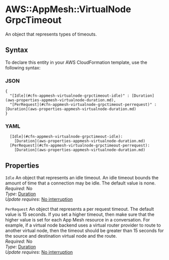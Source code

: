 # AWS::AppMesh::VirtualNode GrpcTimeout<a name="aws-properties-appmesh-virtualnode-grpctimeout"></a>

An object that represents types of timeouts\. 

## Syntax<a name="aws-properties-appmesh-virtualnode-grpctimeout-syntax"></a>

To declare this entity in your AWS CloudFormation template, use the following syntax:

### JSON<a name="aws-properties-appmesh-virtualnode-grpctimeout-syntax.json"></a>

```
{
  "[Idle](#cfn-appmesh-virtualnode-grpctimeout-idle)" : [Duration](aws-properties-appmesh-virtualnode-duration.md),
  "[PerRequest](#cfn-appmesh-virtualnode-grpctimeout-perrequest)" : [Duration](aws-properties-appmesh-virtualnode-duration.md)
}
```

### YAML<a name="aws-properties-appmesh-virtualnode-grpctimeout-syntax.yaml"></a>

```
  [Idle](#cfn-appmesh-virtualnode-grpctimeout-idle): 
    [Duration](aws-properties-appmesh-virtualnode-duration.md)
  [PerRequest](#cfn-appmesh-virtualnode-grpctimeout-perrequest): 
    [Duration](aws-properties-appmesh-virtualnode-duration.md)
```

## Properties<a name="aws-properties-appmesh-virtualnode-grpctimeout-properties"></a>

`Idle`  <a name="cfn-appmesh-virtualnode-grpctimeout-idle"></a>
An object that represents an idle timeout\. An idle timeout bounds the amount of time that a connection may be idle\. The default value is none\.  
*Required*: No  
*Type*: [Duration](aws-properties-appmesh-virtualnode-duration.md)  
*Update requires*: [No interruption](https://docs.aws.amazon.com/AWSCloudFormation/latest/UserGuide/using-cfn-updating-stacks-update-behaviors.html#update-no-interrupt)

`PerRequest`  <a name="cfn-appmesh-virtualnode-grpctimeout-perrequest"></a>
An object that represents a per request timeout\. The default value is 15 seconds\. If you set a higher timeout, then make sure that the higher value is set for each App Mesh resource in a conversation\. For example, if a virtual node backend uses a virtual router provider to route to another virtual node, then the timeout should be greater than 15 seconds for the source and destination virtual node and the route\.  
*Required*: No  
*Type*: [Duration](aws-properties-appmesh-virtualnode-duration.md)  
*Update requires*: [No interruption](https://docs.aws.amazon.com/AWSCloudFormation/latest/UserGuide/using-cfn-updating-stacks-update-behaviors.html#update-no-interrupt)